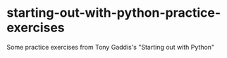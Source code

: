 # starting-out-with-python-practice-exercises
Some practice exercises from Tony Gaddis's "Starting out with Python"
